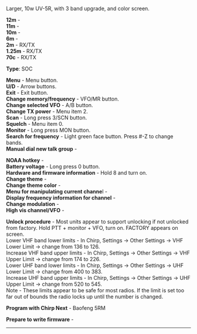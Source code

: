 Larger, 10w UV-5R, with 3 band upgrade, and color screen. 

**12m** -  
**11m** -  
**10m** -  
**6m** -  
**2m** -  RX/TX  
**1.25m** -  RX/TX  
**70c** -  RX/TX  

**Type**: SOC  

**Menu** -  Menu button.  
**U/D** -  Arrow buttons.  
**Exit** -  Exit button.  
**Change memory/frequency** -  VFO/MR button.  
**Change selected VFO** -  A/B button.  
**Change TX power** -  Menu item 2.  
**Scan** -  Long press 3/SCN button.  
**Squelch** -  Menu item 0.  
**Monitor** -  Long press MON button.  
**Search for frequency** -  Light green face button. Press #-Z to change bands.  
**Manual dial new talk group** -  



**NOAA hotkey** -  
**Battery voltage** -  Long press 0 button.  
**Hardware and firmware information** -  Hold 8 and turn on.  
**Change theme** -  
**Change theme color** -  
**Menu for manipulating current channe**l -  
**Display frequency information for channel** -  
**Change modulation** -  
**High vis channel/VFO** -  


**Unlock procedure** -  Most units appear to support unlocking if not unlocked from factory. Hold PTT + monitor + VFO, turn on. FACTORY appears on screen.  
Lower VHF band lower limits - In Chirp, Settings -> Other Settings -> VHF Lower Limit -> change from 136 to 126.  
Increase VHF band upper limits - In Chirp, Settings -> Other Settings -> VHF Upper Limit -> change from 174 to 226.  
Lower UHF band lower limits - In Chirp, Settings -> Other Settings -> UHF Lower Limit -> change from 400 to 383.  
Increase UHF band upper limits - In Chirp, Settings -> Other Settings -> UHF Upper Limit -> change from 520 to 545.  
Note - These limits appear to be safe for most radios.  If the limit is set too far out of bounds the radio locks up until the number is changed.  

**Program with Chirp Next** -  Baofeng 5RM  

**Prepare to write firmware** -  
***